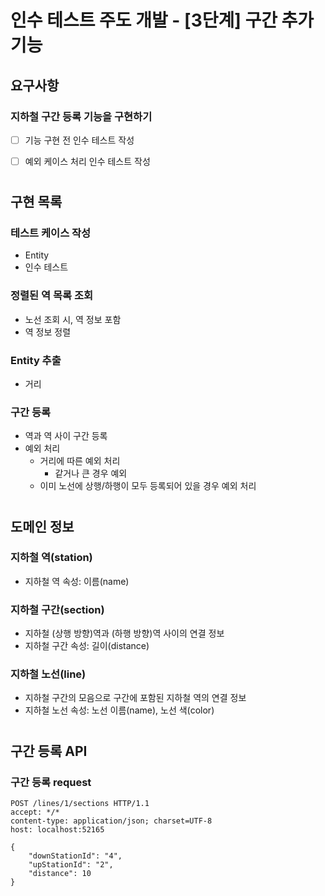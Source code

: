 # 인수 테스트 주도 개발 - [3단계] 구간 추가 기능

## 요구사항
### 지하철 구간 등록 기능을 구현하기

- [ ] 기능 구현 전 인수 테스트 작성
- [ ] 예외 케이스 처리 인수 테스트 작성


#
## 구현 목록
### 테스트 케이스 작성
- Entity
- 인수 테스트

### 정렬된 역 목록 조회
- 노선 조회 시, 역 정보 포함
- 역 정보 정렬

### Entity 추출
- 거리

### 구간 등록
- 역과 역 사이 구간 등록
- 예외 처리
  - 거리에 따른 예외 처리
    - 같거나 큰 경우 예외
  - 이미 노선에 상행/하행이 모두 등록되어 있을 경우 예외 처리
  

#
## 도메인 정보
### 지하철 역(station)
* 지하철 역 속성: 이름(name)

### 지하철 구간(section)
* 지하철 (상행 방향)역과 (하행 방향)역 사이의 연결 정보
* 지하철 구간 속성: 길이(distance)

### 지하철 노선(line)
* 지하철 구간의 모음으로 구간에 포함된 지하철 역의 연결 정보
* 지하철 노선 속성: 노선 이름(name), 노선 색(color)


#
## 구간 등록 API
### 구간 등록 request
```http request
POST /lines/1/sections HTTP/1.1
accept: */*
content-type: application/json; charset=UTF-8
host: localhost:52165

{
    "downStationId": "4",
    "upStationId": "2",
    "distance": 10
}
```
